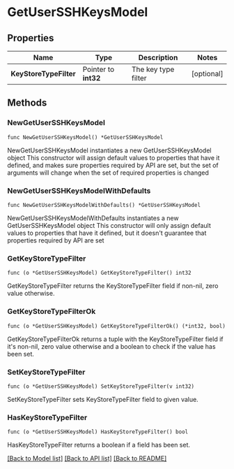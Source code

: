 # GetUserSSHKeysModel

## Properties

Name | Type | Description | Notes
------------ | ------------- | ------------- | -------------
**KeyStoreTypeFilter** | Pointer to **int32** | The key type filter | [optional] 

## Methods

### NewGetUserSSHKeysModel

`func NewGetUserSSHKeysModel() *GetUserSSHKeysModel`

NewGetUserSSHKeysModel instantiates a new GetUserSSHKeysModel object
This constructor will assign default values to properties that have it defined,
and makes sure properties required by API are set, but the set of arguments
will change when the set of required properties is changed

### NewGetUserSSHKeysModelWithDefaults

`func NewGetUserSSHKeysModelWithDefaults() *GetUserSSHKeysModel`

NewGetUserSSHKeysModelWithDefaults instantiates a new GetUserSSHKeysModel object
This constructor will only assign default values to properties that have it defined,
but it doesn't guarantee that properties required by API are set

### GetKeyStoreTypeFilter

`func (o *GetUserSSHKeysModel) GetKeyStoreTypeFilter() int32`

GetKeyStoreTypeFilter returns the KeyStoreTypeFilter field if non-nil, zero value otherwise.

### GetKeyStoreTypeFilterOk

`func (o *GetUserSSHKeysModel) GetKeyStoreTypeFilterOk() (*int32, bool)`

GetKeyStoreTypeFilterOk returns a tuple with the KeyStoreTypeFilter field if it's non-nil, zero value otherwise
and a boolean to check if the value has been set.

### SetKeyStoreTypeFilter

`func (o *GetUserSSHKeysModel) SetKeyStoreTypeFilter(v int32)`

SetKeyStoreTypeFilter sets KeyStoreTypeFilter field to given value.

### HasKeyStoreTypeFilter

`func (o *GetUserSSHKeysModel) HasKeyStoreTypeFilter() bool`

HasKeyStoreTypeFilter returns a boolean if a field has been set.


[[Back to Model list]](../README.md#documentation-for-models) [[Back to API list]](../README.md#documentation-for-api-endpoints) [[Back to README]](../README.md)


